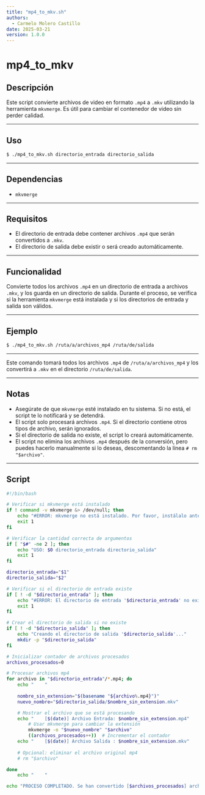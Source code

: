 ```yaml
---
title: "mp4_to_mkv.sh"
authors:
  - Carmelo Molero Castillo
date: 2025-03-21
version: 1.0.0
---
```


# mp4_to_mkv

## Descripción
Este script convierte archivos de video en formato `.mp4` a `.mkv` utilizando la herramienta `mkvmerge`. Es útil para cambiar el contenedor de video sin perder calidad.

---

## Uso
```bash
$ ./mp4_to_mkv.sh directorio_entrada directorio_salida
```

---

## Dependencias
- `mkvmerge`

---

## Requisitos
- El directorio de entrada debe contener archivos `.mp4` que serán convertidos a `.mkv`.
- El directorio de salida debe existir o será creado automáticamente.

---

## Funcionalidad
Convierte todos los archivos `.mp4` en un directorio de entrada a archivos `.mkv`, y los guarda en un directorio de salida. Durante el proceso, se verifica si la herramienta `mkvmerge` está instalada y si los directorios de entrada y salida son válidos.

---

## Ejemplo
```bash
$ ./mp4_to_mkv.sh /ruta/a/archivos_mp4 /ruta/de/salida
```

---

Este comando tomará todos los archivos `.mp4` de `/ruta/a/archivos_mp4` y los convertirá a `.mkv` en el directorio `/ruta/de/salida`.

---

## Notas
- Asegúrate de que `mkvmerge` esté instalado en tu sistema. Si no está, el script te lo notificará y se detendrá.
- El script solo procesará archivos `.mp4`. Si el directorio contiene otros tipos de archivo, serán ignorados.
- Si el directorio de salida no existe, el script lo creará automáticamente.
- El script no elimina los archivos `.mp4` después de la conversión, pero puedes hacerlo manualmente si lo deseas, descomentando la línea `# rm "$archivo"`.

---

## Script

```bash
#!/bin/bash

# Verificar si mkvmerge está instalado
if ! command -v mkvmerge &> /dev/null; then
    echo "#ERROR: mkvmerge no está instalado. Por favor, instálalo antes de continuar."
    exit 1
fi

# Verificar la cantidad correcta de argumentos
if [ "$#" -ne 2 ]; then
    echo "USO: $0 directorio_entrada directorio_salida"
    exit 1
fi

directorio_entrada="$1"
directorio_salida="$2"

# Verificar si el directorio de entrada existe
if [ ! -d "$directorio_entrada" ]; then
    echo "#ERROR: El directorio de entrada '$directorio_entrada' no existe."
    exit 1
fi

# Crear el directorio de salida si no existe
if [ ! -d "$directorio_salida" ]; then
    echo "Creando el directorio de salida '$directorio_salida'..."
    mkdir -p "$directorio_salida"
fi

# Inicializar contador de archivos procesados
archivos_procesados=0

# Procesar archivos mp4
for archivo in "$directorio_entrada"/*.mp4; do
    echo "    "
	
    nombre_sin_extension="$(basename "${archivo%.mp4}")"
    nuevo_nombre="$directorio_salida/$nombre_sin_extension.mkv"

    # Mostrar el archivo que se está procesando
    echo "    [$(date)] Archivo Entrada: $nombre_sin_extension.mp4"
		# Usar mkvmerge para cambiar la extensión
		mkvmerge -o "$nuevo_nombre" "$archivo"
		((archivos_procesados++))  # Incrementar el contador
    echo "    [$(date)] Archivo Salida : $nombre_sin_extension.mkv"
	
    # Opcional: eliminar el archivo original mp4
    # rm "$archivo"

done
    echo "    "

echo "PROCESO COMPLETADO. Se han convertido [$archivos_procesados] archivos mp4 a mkv. Directorio de salida --> '$directorio_salida'."

```